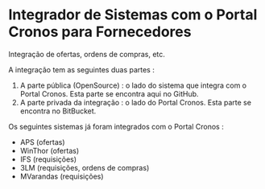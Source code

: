 # Integrador de Sistemas com o Portal Cronos para Fornecedores

Integração de ofertas, ordens de compras, etc.

A integração tem as seguintes duas partes : 
1. A parte pública (OpenSource)  : o lado do sistema que integra com o Portal  Cronos. Esta parte se encontra aqui no GitHub.
2. A parte privada da integração : o lado do Portal Cronos.
   Esta parte se encontra no BitBucket.
   
Os seguintes sistemas já foram integrados com o Portal Cronos : 
* APS	     (ofertas)
* WinThor   (ofertas)
* IFS       (requisições)
* 3LM       (requisições, ordens de compras) 
* MVarandas (requisições)

